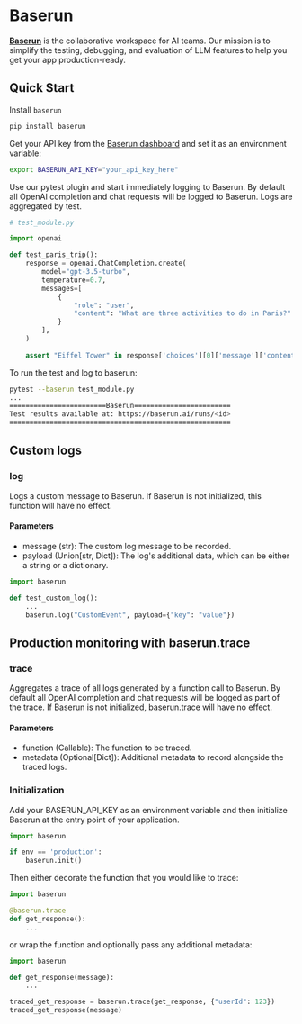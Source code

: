 # Baserun

**[Baserun](https://baserun.ai)** is the collaborative workspace for AI teams. Our mission is to simplify the testing, debugging, and evaluation of LLM features to help you get your app production-ready.

## Quick Start

Install `baserun`

```bash
pip install baserun
```

Get your API key from the [Baserun dashboard](https://baserun.ai/settings) and set it as an environment variable:

```bash
export BASERUN_API_KEY="your_api_key_here"
```

Use our pytest plugin and start immediately logging to Baserun. By default all OpenAI completion and chat requests will be logged to Baserun. Logs are aggregated by test.

```python
# test_module.py

import openai

def test_paris_trip():
    response = openai.ChatCompletion.create(
        model="gpt-3.5-turbo",
        temperature=0.7,
        messages=[
            {
                "role": "user",
                "content": "What are three activities to do in Paris?"
            }
        ],
    )
    
    assert "Eiffel Tower" in response['choices'][0]['message']['content']
```

To run the test and log to baserun:

```bash
pytest --baserun test_module.py
...
========================Baserun========================
Test results available at: https://baserun.ai/runs/<id>
=======================================================
```

## Custom logs

### log
Logs a custom message to Baserun. If Baserun is not initialized, this function will have no effect.

#### Parameters
* message (str): The custom log message to be recorded.
* payload (Union[str, Dict]): The log's additional data, which can be either a string or a dictionary.

```python
import baserun

def test_custom_log():
    ...
    baserun.log("CustomEvent", payload={"key": "value"})
```

## Production monitoring with baserun.trace

### trace
Aggregates a trace of all logs generated by a function call to Baserun. By default all OpenAI completion and chat requests will be logged as part of the trace. If Baserun is not initialized, baserun.trace will have no effect.

#### Parameters
* function (Callable): The function to be traced.
* metadata (Optional[Dict]): Additional metadata to record alongside the traced logs.

### Initialization
Add your BASERUN_API_KEY as an environment variable and then initialize Baserun at the entry point of your application.

```python
import baserun

if env == 'production':
    baserun.init()
```

Then either decorate the function that you would like to trace:

```python
import baserun

@baserun.trace
def get_response():
    ...
```

or wrap the function and optionally pass any additional metadata:
```python
import baserun

def get_response(message):
    ...

traced_get_response = baserun.trace(get_response, {"userId": 123})
traced_get_response(message)
```
